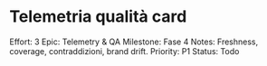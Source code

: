 # Telemetria qualità card

Effort: 3
Epic: Telemetry & QA
Milestone: Fase 4
Notes: Freshness, coverage, contraddizioni, brand drift.
Priority: P1
Status: Todo